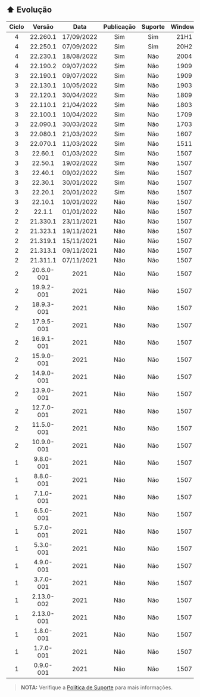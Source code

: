 ## :arrow_up: Evolução
|Ciclo|Versão|Data|Publicação|Suporte|Windows|PowerShell|7-Zip|Módulos|Linhas|
|:---:|:---:|:---:|:---:|:---:|:---:|:---:|:---:|:---:|:---:|
|4|22.260.1|17/09/2022|Sim|Sim|21H1|7.2.0|22.00|111|3801|
|4|22.250.1|07/09/2022|Sim|Sim|20H2|7.2.0|22.00|100|3664|
|4|22.230.1|18/08/2022|Sim|Não|2004|7.2.0|22.00|88|3222|
|4|22.190.2|09/07/2022|Sim|Não|1909|7.2.0|21.07|86|3130|
|3|22.190.1|09/07/2022|Sim|Não|1909|7.2.0|21.07|87|3080|
|3|22.130.1|10/05/2022|Sim|Não|1903|7.2.0|21.07|86|3010|
|3|22.120.1|30/04/2022|Sim|Não|1809|7.2.0|21.07|85|3128|
|3|22.110.1|21/04/2022|Sim|Não|1803|7.2.0|21.07|86|3084|
|3|22.100.1|10/04/2022|Sim|Não|1709|7.2.0|21.07|85|3025|
|3|22.090.1|30/03/2022|Sim|Não|1703|7.2.0|21.07|85|3003|
|3|22.080.1|21/03/2022|Sim|Não|1607|7.2.0|21.07|80|2805|
|3|22.070.1|11/03/2022|Sim|Não|1511|7.2.0|21.07|75|2646|
|3|22.60.1|01/03/2022|Sim|Não|1507|7.2.0|21.07|72|2495|
|3|22.50.1|19/02/2022|Sim|Não|1507|7.2.0|21.07|68|2307|
|3|22.40.1|09/02/2022|Sim|Não|1507|7.2.0|21.07|52|1631|
|3|22.30.1|30/01/2022|Sim|Não|1507|7.2.0|21.07|42|1506|
|3|22.20.1|20/01/2022|Sim|Não|1507|7.2.0|21.06|39|1426|
|3|22.10.1|10/01/2022|Não|Não|1507|7.1.0|19.00|38|1375|
|2|22.1.1|01/01/2022|Não|Não|1507|7.0.0|-|24|1364|
|2|21.330.1|23/11/2021|Não|Não|1507|5.1.0|-|22|1189|
|2|21.323.1|19/11/2021|Não|Não|1507|5.1.0|-|21|1019|
|2|21.319.1|15/11/2021|Não|Não|1507|5.1.0|-|23|851|
|2|21.313.1|09/11/2021|Não|Não|1507|5.1.0|-|22|732|
|2|21.311.1|07/11/2021|Não|Não|1507|5.1.0|-|22|697|
|2|20.6.0-001|2021|Não|Não|1507|5.1.0|-|22|675|
|2|19.9.2-001|2021|Não|Não|1507|5.1.0|-|21|648|
|2|18.9.3-001|2021|Não|Não|1507|5.1.0|-|20|820|
|2|17.9.5-001|2021|Não|Não|1507|5.1.0|-|19|641|
|2|16.9.1-001|2021|Não|Não|1507|5.1.0|-|18|529|
|2|15.9.0-001|2021|Não|Não|1507|5.1.0|-|17|518|
|2|14.9.0-001|2021|Não|Não|1507|5.1.0|-|16|473|
|2|13.9.0-001|2021|Não|Não|1507|5.1.0|-|15|463|
|2|12.7.0-001|2021|Não|Não|1507|5.1.0|-|14|371|
|2|11.5.0-001|2021|Não|Não|1507|5.1.0|-|13|357|
|2|10.9.0-001|2021|Não|Não|1507|5.1.0|-|12|344|
|1|9.8.0-001|2021|Não|Não|1507|5.1.0|-|11|316|
|1|8.8.0-001|2021|Não|Não|1507|5.1.0|-|10|280|
|1|7.1.0-001|2021|Não|Não|1507|5.1.0|-|9|264|
|1|6.5.0-001|2021|Não|Não|1507|5.1.0|-|8|251|
|1|5.7.0-001|2021|Não|Não|1507|5.1.0|-|7|232|
|1|5.3.0-001|2021|Não|Não|1507|5.1.0|-|7|228|
|1|4.9.0-001|2021|Não|Não|1507|5.1.0|-|6|212|
|1|3.7.0-001|2021|Não|Não|1507|5.1.0|-|5|150|
|1|2.13.0-002|2021|Não|Não|1507|5.1.0|-|4|127|
|1|2.13.0-001|2021|Não|Não|1507|5.1.0|-|4|127|
|1|1.8.0-001|2021|Não|Não|1507|5.1.0|-|3|94|
|1|1.7.0-001|2021|Não|Não|1507|5.1.0|-|3|92|
|1|0.9.0-001|2021|Não|Não|1507|5.1.0|-|5|105|
> **NOTA:** Verifique a [Política de Suporte](https://github.com/2uj1m28ohz/workflow/blob/main/SUPPORT.md) para mais informações.
